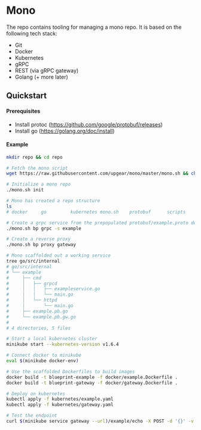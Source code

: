 # Mono

The repo contains tooling for managing a mono repo. It is based on the following
tech stack:

- Git
- Docker
- Kubernetes
- gRPC
- REST (via gRPC gateway)
- Golang (+ more later)

## Quickstart

#### Prerequisites

- Install protoc (https://github.com/google/protobuf/releases)
- Install go (https://golang.org/doc/install)

#### Example

```sh
mkdir repo && cd repo

# Fetch the mono script
wget https://raw.githubusercontent.com/upgear/mono/master/mono.sh && chmod +x mono.sh

# Initialize a mono repo
./mono.sh init

# Mono has created a repo structure
ls
# docker     go         kubernetes mono.sh    protobuf      scripts

# Create a grpc service from the prepopulated protobuf/example.proto definition
./mono.sh bp grpc -s example

# Create a reverse proxy
./mono.sh bp proxy gateway

# Mono scaffolded out a working service
tree go/src/internal
# go/src/internal
# └── example
#     ├── cmd
#     │   ├── grpcd
#     │   │   ├── exampleservice.go
#     │   │   └── main.go
#     │   └── httpd
#     │       └── main.go
#     ├── example.pb.go
#     └── example.pb.gw.go
# 
# 4 directories, 5 files

# Start a local kubernetes cluster
minikube start --kubernetes-version v1.6.4

# Connect docker to minikube
eval $(minikube docker-env)

# Use the scaffolded Dockerfiles to build images
docker build -t blueprint-example -f docker/example.Dockerfile .
docker build -t blueprint-gateway -f docker/gateway.Dockerfile .

# Deploy on kubernetes
kubectl apply -f kubernetes/example.yaml
kubectl apply -f kubernetes/gateway.yaml

# Test the endpoint
curl $(minikube service gateway --url)/example/echo -X POST -d '{}' -v

```
